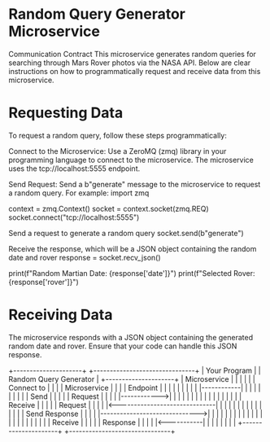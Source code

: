 # Random Query Generator Microservice
Communication Contract
This microservice generates random queries for searching through Mars Rover photos via the NASA API. Below are clear instructions on how to programmatically request and receive data from this microservice.

# Requesting Data
To request a random query, follow these steps programmatically:

Connect to the Microservice: Use a ZeroMQ (zmq) library in your programming language to connect to the microservice. The microservice uses the tcp://localhost:5555 endpoint.

Send Request: Send a b"generate" message to the microservice to request a random query. For example:
import zmq

context = zmq.Context()
socket = context.socket(zmq.REQ)
socket.connect("tcp://localhost:5555")

Send a request to generate a random query
socket.send(b"generate")

Receive the response, which will be a JSON object containing the random date and rover
response = socket.recv_json()

print(f"Random Martian Date: {response['date']}")
print(f"Selected Rover: {response['rover']}")

# Receiving Data
The microservice responds with a JSON object containing the generated random date and rover. Ensure that your code can handle this JSON response.

+---------------------+               +-------------------------------+
|    Your Program     |               | Random Query Generator      |
+---------------------+               | Microservice                 |
|                     |               |                               |
|    Connect to       |               |                               |
|    Microservice     |               |                               |
|    Endpoint         |               |                               |
|        |            |               |                               |
|        |------------|               |                               |
|        |            |               |                               |
|        |  Send       |               |                               |
|        | Request     |               |                               |
|        |------------>|               |                               |
|        |            |               |                               |
|        |            |               |                               |
|        |            |               |     Receive                  |
|        |            |               |     Request                  |
|        |            |               |<------------------------------|
|        |            |               |                               |
|        |            |               |                               |
|        |            |               |     Send Response            |
|        |            |               |------------------------------>|
|        |            |               |                               |
|        |            |               |                               |
|        |            |               |                               |
|        |            |               |                               |
|        | Receive    |               |                               |
|        | Response   |               |                               |
|        |<-----------|               |                               |
|        |            |               |                               |
+---------------------+               +-------------------------------+
